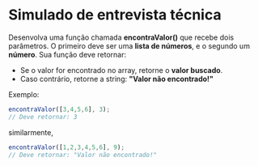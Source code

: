 # Simulado de entrevista técnica

Desenvolva uma função chamada **encontraValor()** que recebe dois parâmetros. O primeiro deve ser uma **lista de números**, e o segundo um **número**. Sua função deve retornar:

+ Se o valor for encontrado no array, retorne o **valor buscado**.
+ Caso contrário, retorne a string: **"Valor não encontrado!"** 

Exemplo:
```Javascript
encontraValor([3,4,5,6], 3); 
// Deve retornar: 3
```
similarmente,
```Javascript
encontraValor([1,2,3,4,5,6], 9);
// Deve retornar: "Valor não encontrado!"
```
